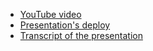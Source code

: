 * [YouTube video](https://youtu.be/NsbeiyRIwpY)
* [Presentation's deploy](https://darya-startsava.github.io/web-workers-presentation/)
* [Transcript of the presentation](https://docs.google.com/document/d/1RZ0Gu9jDr1Dooq7LjPAnAjS3UVqp8CNy-phbGM0Eeqg/edit)
